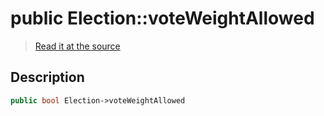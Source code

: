 # public Election::voteWeightAllowed

> [Read it at the source](https://github.com/julien-boudry/Condorcet/blob/master/src/Election.php#L20)

## Description    

```php
public bool Election->voteWeightAllowed 
```


    